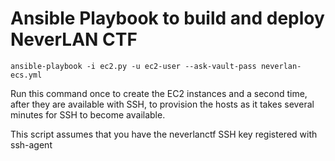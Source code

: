 # Ansible Playbook to build and deploy NeverLAN CTF  

    ansible-playbook -i ec2.py -u ec2-user --ask-vault-pass neverlan-ecs.yml  

Run this command once to create the EC2 instances and a second time,
after they are available with SSH, to provision the hosts as it takes several minutes for SSH to become
available.

This script assumes that you have the neverlanctf SSH key registered with ssh-agent
